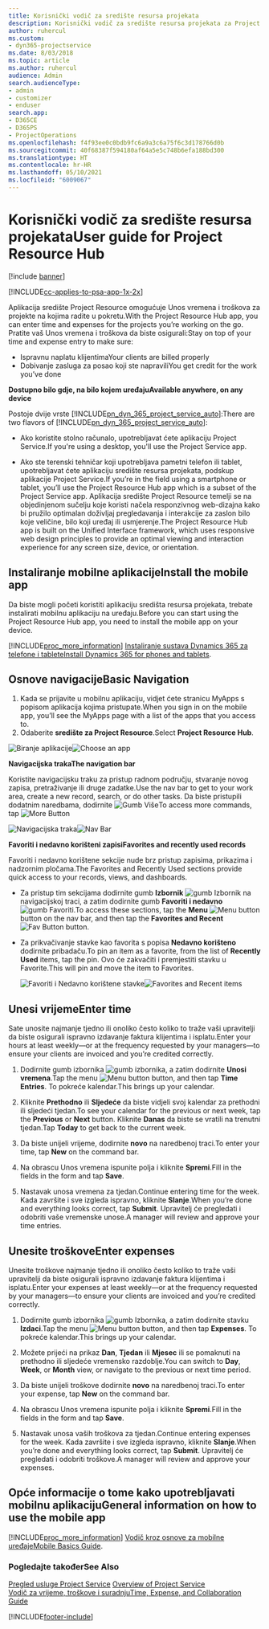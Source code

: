 ```yaml
---
title: Korisnički vodič za središte resursa projekata
description: Korisnički vodič za središte resursa projekata za Project Service
author: ruhercul
ms.custom:
- dyn365-projectservice
ms.date: 8/03/2018
ms.topic: article
ms.author: ruhercul
audience: Admin
search.audienceType:
- admin
- customizer
- enduser
search.app:
- D365CE
- D365PS
- ProjectOperations
ms.openlocfilehash: f4f93ee0c0bdb9fc6a9a3c6a75f6c3d178766d0b
ms.sourcegitcommit: 40f68387f594180af64a5e5c748b6efa188bd300
ms.translationtype: HT
ms.contentlocale: hr-HR
ms.lasthandoff: 05/10/2021
ms.locfileid: "6009067"
---
```

# <a name="user-guide-for-project-resource-hub"></a><span data-ttu-id="3ca47-103">Korisnički vodič za središte resursa projekata</span><span class="sxs-lookup"><span data-stu-id="3ca47-103">User guide for Project Resource Hub</span></span>

[!include [banner](../includes/psa-now-project-operations.md)]

[!INCLUDE[cc-applies-to-psa-app-1x-2x](../includes/cc-applies-to-psa-app-1x-2x.md)]

<span data-ttu-id="3ca47-104">Aplikacija središte Project Resource omogućuje Unos vremena i troškova za projekte na kojima radite u pokretu.</span><span class="sxs-lookup"><span data-stu-id="3ca47-104">With the Project Resource Hub app, you can enter time and expenses for the projects you’re working on the go.</span></span> <span data-ttu-id="3ca47-105">Pratite vaš Unos vremena i troškova da biste osigurali:</span><span class="sxs-lookup"><span data-stu-id="3ca47-105">Stay on top of your time and expense entry to make sure:</span></span>

- <span data-ttu-id="3ca47-106">Ispravnu naplatu klijentima</span><span class="sxs-lookup"><span data-stu-id="3ca47-106">Your clients are billed properly</span></span>
- <span data-ttu-id="3ca47-107">Dobivanje zasluga za posao koji ste napravili</span><span class="sxs-lookup"><span data-stu-id="3ca47-107">You get credit for the work you’ve done</span></span>

<span data-ttu-id="3ca47-108">**Dostupno bilo gdje, na bilo kojem uređaju**</span><span class="sxs-lookup"><span data-stu-id="3ca47-108">**Available anywhere, on any device**</span></span>

<span data-ttu-id="3ca47-109">Postoje dvije vrste [!INCLUDE[pn_dyn_365_project_service_auto](../includes/pn-dyn-365-project-service-auto.md)]:</span><span class="sxs-lookup"><span data-stu-id="3ca47-109">There are two flavors of [!INCLUDE[pn_dyn_365_project_service_auto](../includes/pn-dyn-365-project-service-auto.md)]:</span></span> 

- <span data-ttu-id="3ca47-110">Ako koristite stolno računalo, upotrebljavat ćete aplikaciju Project Service.</span><span class="sxs-lookup"><span data-stu-id="3ca47-110">If you're using a desktop, you'll use the Project Service app.</span></span> 

- <span data-ttu-id="3ca47-111">Ako ste terenski tehničar koji upotrebljava pametni telefon ili tablet, upotrebljavat ćete aplikaciju središte resursa projekata, podskup aplikacije Project Service.</span><span class="sxs-lookup"><span data-stu-id="3ca47-111">If you’re in the field using a smartphone or tablet, you’ll use the Project Resource Hub app which is a subset of the Project Service  app.</span></span> <span data-ttu-id="3ca47-112">Aplikacija središte Project Resource temelji se na objedinjenom sučelju koje koristi načela responzivnog web-dizajna kako bi pružilo optimalan doživljaj pregledavanja i interakcije za zaslon bilo koje veličine, bilo koji uređaj ili usmjerenje.</span><span class="sxs-lookup"><span data-stu-id="3ca47-112">The Project Resource Hub app is built on the Unified Interface framework, which uses responsive web design principles to provide an optimal viewing and interaction experience for any screen size, device, or orientation.</span></span> 


## <a name="install-the-mobile-app"></a><span data-ttu-id="3ca47-113">Instaliranje mobilne aplikacije</span><span class="sxs-lookup"><span data-stu-id="3ca47-113">Install the mobile app</span></span>
<span data-ttu-id="3ca47-114">Da biste mogli početi koristiti aplikaciju središta resursa projekata, trebate instalirati mobilnu aplikaciju na uređaju.</span><span class="sxs-lookup"><span data-stu-id="3ca47-114">Before you can start using the Project Resource Hub app, you need to install the mobile app on your device.</span></span> 

[!INCLUDE[proc_more_information](../includes/proc-more-information.md)] <span data-ttu-id="3ca47-115">[Instaliranje sustava Dynamics 365 za telefone i tablete](/dynamics365/mobile-app/install-dynamics-365-for-phones-and-tablets)</span><span class="sxs-lookup"><span data-stu-id="3ca47-115">[Install Dynamics 365 for phones and tablets](/dynamics365/mobile-app/install-dynamics-365-for-phones-and-tablets).</span></span>

## <a name="basic-navigation"></a><span data-ttu-id="3ca47-116">Osnove navigacije</span><span class="sxs-lookup"><span data-stu-id="3ca47-116">Basic Navigation</span></span>
1.  <span data-ttu-id="3ca47-117">Kada se prijavite u mobilnu aplikaciju, vidjet ćete stranicu MyApps s popisom aplikacija kojima pristupate.</span><span class="sxs-lookup"><span data-stu-id="3ca47-117">When you sign in on the mobile app, you’ll see the MyApps page with a list of the apps that you access to.</span></span> 
2.  <span data-ttu-id="3ca47-118">Odaberite **središte za Project Resource**.</span><span class="sxs-lookup"><span data-stu-id="3ca47-118">Select **Project Resource Hub**.</span></span>

<span data-ttu-id="3ca47-119">![Biranje aplikacije](media/chooseApp_1.png "Biranje aplikacije")</span><span class="sxs-lookup"><span data-stu-id="3ca47-119">![Choose an app](media/chooseApp_1.png "Choose an app")</span></span>

<span data-ttu-id="3ca47-120">**Navigacijska traka**</span><span class="sxs-lookup"><span data-stu-id="3ca47-120">**The navigation bar**</span></span>

<span data-ttu-id="3ca47-121">Koristite navigacijsku traku za pristup radnom području, stvaranje novog zapisa, pretraživanje ili druge zadatke.</span><span class="sxs-lookup"><span data-stu-id="3ca47-121">Use the nav bar to get to your work area, create a new record, search, or do other tasks.</span></span> <span data-ttu-id="3ca47-122">Da biste pristupili dodatnim naredbama, dodirnite ![Gumb Više](media/MoreButton.png "Gumb Više")</span><span class="sxs-lookup"><span data-stu-id="3ca47-122">To access more commands, tap ![More Button](media/MoreButton.png "More Button")</span></span>

<span data-ttu-id="3ca47-123">![Navigacijska traka](media/NavBar_2.png "Navigacijska traka")</span><span class="sxs-lookup"><span data-stu-id="3ca47-123">![Nav Bar](media/NavBar_2.png "Nav Bar")</span></span>

<span data-ttu-id="3ca47-124">**Favoriti i nedavno korišteni zapisi**</span><span class="sxs-lookup"><span data-stu-id="3ca47-124">**Favorites and recently used records**</span></span>

<span data-ttu-id="3ca47-125">Favoriti i nedavno korištene sekcije nude brz pristup zapisima, prikazima i nadzornim pločama.</span><span class="sxs-lookup"><span data-stu-id="3ca47-125">The Favorites and Recently Used sections provide quick access to your records, views, and dashboards.</span></span> 

- <span data-ttu-id="3ca47-126">Za pristup tim sekcijama dodirnite gumb **Izbornik** ![gumb Izbornik](media/MenuButton.png "Gumb izbornika") na navigacijskoj traci, a zatim dodirnite gumb **Favoriti i nedavno** ![gumb Favoriti](media/FavButton.png "Gumb Favoriti").</span><span class="sxs-lookup"><span data-stu-id="3ca47-126">To access these sections, tap the **Menu** ![Menu button](media/MenuButton.png "Menu button") button on the nav bar, and then tap the **Favorites and Recent** ![Fav Button](media/FavButton.png "Fav Button") button.</span></span>

- <span data-ttu-id="3ca47-127">Za prikvačivanje stavke kao favorita s popisa **Nedavno korišteno** dodirnite pribadaču.</span><span class="sxs-lookup"><span data-stu-id="3ca47-127">To pin an item as a favorite, from the list of **Recently Used** items, tap the pin.</span></span> <span data-ttu-id="3ca47-128">Ovo će zakvačiti i premjestiti stavku u Favorite.</span><span class="sxs-lookup"><span data-stu-id="3ca47-128">This will pin and move the item to Favorites.</span></span>

  <span data-ttu-id="3ca47-129">![Favoriti i Nedavno korištene stavke](media/Favs_3.png "Favoriti i Nedavno korištene stavke")</span><span class="sxs-lookup"><span data-stu-id="3ca47-129">![Favorites and Recent items](media/Favs_3.png "Favorites and Recent items")</span></span>
 
## <a name="enter-time"></a><span data-ttu-id="3ca47-130">Unesi vrijeme</span><span class="sxs-lookup"><span data-stu-id="3ca47-130">Enter time</span></span>
<span data-ttu-id="3ca47-131">Sate unosite najmanje tjedno ili onoliko često koliko to traže vaši upravitelji da biste osigurali ispravno izdavanje faktura klijentima i isplatu.</span><span class="sxs-lookup"><span data-stu-id="3ca47-131">Enter your hours at least weekly—or at the frequency requested by your managers—to ensure your clients are invoiced and you’re credited correctly.</span></span>

1. <span data-ttu-id="3ca47-132">Dodirnite gumb izbornika ![gumb izbornika](media/MenuButton.png "Gumb izbornika"), a zatim dodirnite **Unosi vremena**.</span><span class="sxs-lookup"><span data-stu-id="3ca47-132">Tap the menu ![Menu button](media/MenuButton.png "Menu button") button, and then tap **Time Entries**.</span></span> <span data-ttu-id="3ca47-133">To pokreće kalendar.</span><span class="sxs-lookup"><span data-stu-id="3ca47-133">This brings up your calendar.</span></span>

2. <span data-ttu-id="3ca47-134">Kliknite **Prethodno** ili **Sljedeće** da biste vidjeli svoj kalendar za prethodni ili sljedeći tjedan.</span><span class="sxs-lookup"><span data-stu-id="3ca47-134">To see your calendar for the previous or next week, tap the **Previous** or **Next** button.</span></span> <span data-ttu-id="3ca47-135">Kliknite **Danas** da biste se vratili na trenutni tjedan.</span><span class="sxs-lookup"><span data-stu-id="3ca47-135">Tap **Today** to get back to the current week.</span></span>

3. <span data-ttu-id="3ca47-136">Da biste unijeli vrijeme, dodirnite **novo** na naredbenoj traci.</span><span class="sxs-lookup"><span data-stu-id="3ca47-136">To enter your time, tap **New** on the command bar.</span></span> 

4. <span data-ttu-id="3ca47-137">Na obrascu Unos vremena ispunite polja i kliknite **Spremi**.</span><span class="sxs-lookup"><span data-stu-id="3ca47-137">Fill in the fields in the form and tap **Save**.</span></span>

5. <span data-ttu-id="3ca47-138">Nastavak unosa vremena za tjedan.</span><span class="sxs-lookup"><span data-stu-id="3ca47-138">Continue entering time for the week.</span></span> <span data-ttu-id="3ca47-139">Kada završite i sve izgleda ispravno, kliknite **Slanje**.</span><span class="sxs-lookup"><span data-stu-id="3ca47-139">When you’re done and everything looks correct, tap **Submit**.</span></span> <span data-ttu-id="3ca47-140">Upravitelj će pregledati i odobriti vaše vremenske unose.</span><span class="sxs-lookup"><span data-stu-id="3ca47-140">A manager will review and approve your time entries.</span></span>

## <a name="enter-expenses"></a><span data-ttu-id="3ca47-141">Unesite troškove</span><span class="sxs-lookup"><span data-stu-id="3ca47-141">Enter expenses</span></span> 
<span data-ttu-id="3ca47-142">Unesite troškove najmanje tjedno ili onoliko često koliko to traže vaši upravitelji da biste osigurali ispravno izdavanje faktura klijentima i isplatu.</span><span class="sxs-lookup"><span data-stu-id="3ca47-142">Enter your expenses at least weekly—or at the frequency requested by your managers—to ensure your clients are invoiced and you’re credited correctly.</span></span>

1. <span data-ttu-id="3ca47-143">Dodirnite gumb izbornika ![gumb Izbornika](media/MenuButton.png "Gumb izbornika"), a zatim dodirnite stavku **Izdaci**.</span><span class="sxs-lookup"><span data-stu-id="3ca47-143">Tap the menu ![Menu button](media/MenuButton.png "Menu button") button, and then tap **Expenses**.</span></span> <span data-ttu-id="3ca47-144">To pokreće kalendar.</span><span class="sxs-lookup"><span data-stu-id="3ca47-144">This brings up your calendar.</span></span>

2. <span data-ttu-id="3ca47-145">Možete prijeći na prikaz **Dan**, **Tjedan** ili **Mjesec** ili se pomaknuti na prethodno ili sljedeće vremensko razdoblje.</span><span class="sxs-lookup"><span data-stu-id="3ca47-145">You can switch to **Day**, **Week**, or **Month** view, or navigate to the previous or next time period.</span></span> 

3. <span data-ttu-id="3ca47-146">Da biste unijeli troškove dodirnite **novo** na naredbenoj traci.</span><span class="sxs-lookup"><span data-stu-id="3ca47-146">To enter your expense, tap **New** on the command bar.</span></span> 

4. <span data-ttu-id="3ca47-147">Na obrascu Unos vremena ispunite polja i kliknite **Spremi**.</span><span class="sxs-lookup"><span data-stu-id="3ca47-147">Fill in the fields in the form and tap **Save**.</span></span>

5. <span data-ttu-id="3ca47-148">Nastavak unosa vaših troškova za tjedan.</span><span class="sxs-lookup"><span data-stu-id="3ca47-148">Continue entering expenses for the week.</span></span> <span data-ttu-id="3ca47-149">Kada završite i sve izgleda ispravno, kliknite **Slanje**.</span><span class="sxs-lookup"><span data-stu-id="3ca47-149">When you’re done and everything looks correct, tap **Submit**.</span></span> <span data-ttu-id="3ca47-150">Upravitelj će pregledati i odobriti troškove.</span><span class="sxs-lookup"><span data-stu-id="3ca47-150">A manager will review and approve your expenses.</span></span>

## <a name="general-information-on-how-to-use-the-mobile-app"></a><span data-ttu-id="3ca47-151">Opće informacije o tome kako upotrebljavati mobilnu aplikaciju</span><span class="sxs-lookup"><span data-stu-id="3ca47-151">General information on how to use the mobile app</span></span> 
[!INCLUDE[proc_more_information](../includes/proc-more-information.md)] <span data-ttu-id="3ca47-152">[Vodič kroz osnove za mobilne uređaje](/dynamics365/mobile-app/dynamics-365-phones-tablets-users-guide)</span><span class="sxs-lookup"><span data-stu-id="3ca47-152">[Mobile Basics Guide](/dynamics365/mobile-app/dynamics-365-phones-tablets-users-guide).</span></span>

### <a name="see-also"></a><span data-ttu-id="3ca47-153">Pogledajte također</span><span class="sxs-lookup"><span data-stu-id="3ca47-153">See Also</span></span>  
 <span data-ttu-id="3ca47-154">[Pregled usluge Project Service](../psa/overview.md) </span><span class="sxs-lookup"><span data-stu-id="3ca47-154">[Overview of Project Service](../psa/overview.md) </span></span>  
 [<span data-ttu-id="3ca47-155">Vodič za vrijeme, troškove i suradnju</span><span class="sxs-lookup"><span data-stu-id="3ca47-155">Time, Expense, and Collaboration Guide</span></span>](../psa/time-expense-collaboration-guide.md)   
 


[!INCLUDE[footer-include](../includes/footer-banner.md)]
